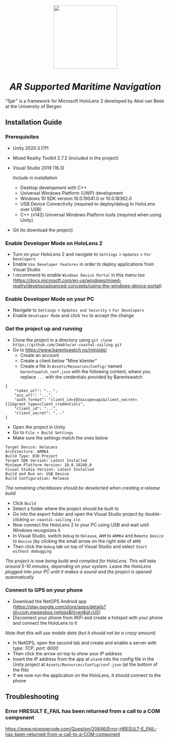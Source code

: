 <p align="center">
<img src="https://user-images.githubusercontent.com/50890336/167386203-90c31e9e-8a93-4310-b9c6-73246a8ae4e9.png" width="200" >
</p>

<h1 align="center"><i>AR Supported Maritime Navigation</i></h1>

"Sjør" is a framework for Microsoft HoloLens 2 developed by Abel van Beek at the University of Bergen

## Installation Guide

### Prerequisites
* Unity 2020.3.17f1
* Mixed Reality Toolkit 2.7.2 (included in the project)
* Visual Studio 2019 (16.3)

  _Include in installation_
  * Desktop development with C++
  * Universal Windows Platform (UWP) development
  * Windows 10 SDK version 10.0.19041.0 or 10.0.18362.0
  * USB Device Connectivity (required to deploy/debug to HoloLens over USB)
  * C++ (v142) Universal Windows Platform tools (required when using Unity)
* Git (to download the project)

### Enable Developer Mode on HoloLens 2
* Turn on your HoloLens 2 and navigate to `Settings` > `Updates` > `For Developers`
* Enable `Use Developer Features` in order to deploy applications from Visual Studio
* I recommend to enable `Windows Device Portal` in this menu too (https://docs.microsoft.com/en-us/windows/mixed-reality/develop/advanced-concepts/using-the-windows-device-portal)

### Enable Developer Mode on your PC
* Navigate to `Settings` > `Updates and Security` > `For Developers`
* Enable `Developer Mode` and click `Yes` to accept the change

### Get the project up and running
* Clone the project in a directory using `git clone https://github.com/Imable/ar-coastal-sailing.git`
* Go to https://www.barentswatch.no/minside/
  * Create an account
  * Create a client below "Mine klienter"
  * Create a file in `Assets/Resources/Config/` named `barentswatch_conf.json` with the following content, where you replace `...` with the credentials provided by Barentswatch
```
{
    "token_url": "...",
    "ais_url": "...",
    "auth_format": "client_id={0}&scope=api&client_secret={1}&grant_type=client_credentials",
    "client_id": "...",
    "client_secret": "..."
}
```
* Open the project in Unity
* Go to `File > Build Settings`
* Make sure the settings match the ones below

```
Target Device: HoloLens
Architecture: ARM64
Build Type: D3D Project
Target SDK Version: Latest Installed
Minimum Platform Version: 10.0.10240.0
Visual Studio Version: Latest Installed
Build and Run on: USB Device
Build Configuration: Release
```

_The remaining checkboxes should be deselected when creating a release build_

* Click `Build`
* Select a folder where the project should be built to
* Go into the export folder and open the Visual Studio project by double-clicking `ar-coastal-sailing.sln`
* Now connect the HoloLens 2 to your PC using USB and wait until Windows recognizes it
* In Visual Studio, switch `Debug` to `Release`, `ARM` to `ARM64` and `Remote Device` to `Device` (by clicking the small arrow on the right side of `ARM`)
* Then click the `Debug` tab on top of Visual Studio and select `Start without debugging`

_The project is now being build and compiled for HoloLens. This will take around 5-10 minutes, depending on your system. Leave the HoloLens plugged into your PC until it makes a sound and the project is opened automatically_

### Connect to GPS on your phone
* Download the NetGPS Android app (https://play.google.com/store/apps/details?id=com.meowsbox.netgps&hl=en&gl=US)
*  Disconnect your phone from WiFi and create a hotspot with your phone and connect the HoloLens to it

  _Note that this will use mobile data (but it should not be a crazy amount)_
* In NetGPS, open the second tab and create and enable a server with _type: TCP_, _port: 6000_
* Then click the arrow on top to show your IP address
* Insert the IP address from the app at `wlan0` into the config file in the Unity project at `Assets/Resources/Config/conf.json` (at the bottom of the file)
* If we now run the application on the HoloLens, it should connect to the phone

## Troubleshooting

### Error HRESULT E_FAIL has been returned from a call to a COM component
https://www.niceonecode.com/Question/20646/Error-HRESULT-E_FAIL-has-been-returned-from-a-call-to-a-COM-component
